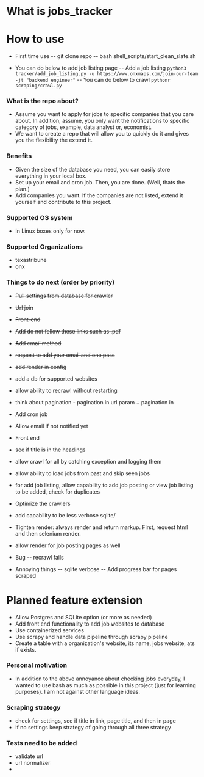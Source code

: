 # What is jobs_tracker

# How to use

- First time use
-- git clone repo
-- bash shell_scripts/start_clean_slate.sh

- You can do below to add job listing page
-- Add a job listing
  `python3 tracker/add_job_listing.py -u https://www.onxmaps.com/join-our-team -jt "backend engineer"`
-- You can do below to crawl
  `pythonr scraping/crawl.py`

### What is the repo about?

- Assume you want to apply for jobs to specific companies that you care about. In addition, assume, you only want the notifications to specific category of jobs, example, data analyst or, economist.
- We want to create a repo that will allow you to quickly do it and gives you the flexibility the extend it.

### Benefits

- Given the size of the database you need, you can easily store everything in your local box.
- Set up your email and cron job. Then, you are done. (Well, thats the plan.)
- Add companies you want. If the companies are not listed, extend it yourself and contribute to this project.

### Supported OS system

- In Linux boxes only for now.

### Supported Organizations

- texastribune
- onx

### Things to do next (order by priority)

- ~~Pull settings from database for crawler~~
- ~~Url join~~
- ~~Front-end~~
- ~~Add do not follow these links such as .pdf~~
- ~~Add email method~~
- ~~request to add your email and one pass~~
- ~~add render in config~~
- add a db for supported websites
- allow ability to recrawl without restarting
- think about pagination - pagination in url param + pagination in
- Add cron job
- Allow email if not notified yet
- Front end
- see if title is in the headings
- allow crawl for all by catching exception and logging them
- allow ability to load jobs from past and skip seen jobs
- for add job listing, allow capability to add job posting or view job listing to be added, check for duplicates
- Optimize the crawlers
- add capability to be less verbose sqlite/
- Tighten render: always render and return markup. First, request html and then selenium render.
- allow render for job posting pages as well

- Bug
-- recrawl fails

- Annoying things
-- sqlite verbose
-- Add progress bar for pages scraped

# Planned feature extension

- Allow Postgres and SQLite option (or more as needed)
- Add front end functionality to add job websites to database
- Use containerized services
- Use scrapy and handle data pipeline through scrapy pipeline
- Create a table with a organization's website, its name, jobs website, ats if exists.

### Personal motivation

- In addition to the above annoyance about checking jobs everyday, I wanted to use bash as much as possible in this project (just for learning purposes). I am not against other language ideas.

### Scraping strategy

- check for settings, see if title in link, page title, and then in page
- if no settings keep strategy of going through all three strategy

### Tests need to be added

- validate url
- url normalizer
-
